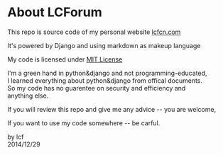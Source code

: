 About LCForum
=======

This repo is source code of my personal website [lcfcn.com](http://www.lcfcn.com)

It's powered by Django and using markdown as makeup language

My code is licensed under [MIT License](http://choosealicense.com/licenses/mit/)

I'm a green hand in python&django and not programming-educated,     
I learned everything about python&django from offical documents.    
So my code has no guarentee on security and efficiency and    
anything else.

If you will review this repo and give me any advice -- you are welcome, 

If you want to use my code somewhere -- be carful.

by lcf   
2014/12/29

